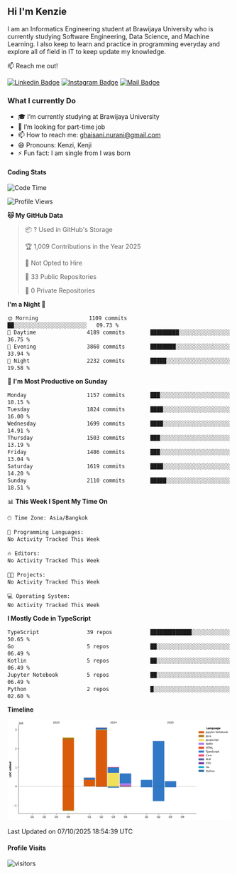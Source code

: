 ## Hi I'm Kenzie


I am an Informatics Engineering student at Brawijaya University who is currently studying Software Engineering, Data Science, and Machine Learning. I also keep to learn and practice in programming everyday and explore all of field in IT to keep update my knowledge.

:mailbox: Reach me out!

[![Linkedin Badge](https://img.shields.io/badge/-Kenzie_Taqiyassar-0e76a8?style=flat&labelColor=0e76a8&logo=linkedin&logoColor=white)](https://www.linkedin.com/in/kenzie-taqiyassar-37458b1aa/) 
[![Instagram Badge](https://img.shields.io/badge/-@__kenziehh_-e84393?style=flat&labelColor=e84393&logo=instagram&logoColor=white)](https://www.instagram.com/_kenziehh/) 
[![Mail Badge](https://img.shields.io/badge/-ghaisani.nurani-c0392b?style=flat&labelColor=c0392b&logo=gmail&logoColor=white)](mailto:ghaisani.nurani@gmail.com)

### What I currently Do

- 🎓 I’m currently studying at Brawijaya University
- 💼 I’m looking for part-time job
- 📫 How to reach me: ghaisani.nurani@gmail.com
- 😄 Pronouns: Kenzi, Kenji
- ⚡ Fun fact: I am single from I was born

#### Coding Stats
<!--START_SECTION:waka-->
![Code Time](http://img.shields.io/badge/Code%20Time-1%2C386%20hrs%207%20mins-blue)

![Profile Views](http://img.shields.io/badge/Profile%20Views-0-blue)

**🐱 My GitHub Data** 

> 📦 ? Used in GitHub's Storage 
 > 
> 🏆 1,009 Contributions in the Year 2025
 > 
> 🚫 Not Opted to Hire
 > 
> 📜 33 Public Repositories 
 > 
> 🔑 0 Private Repositories 
 > 
**I'm a Night 🦉** 

```text
🌞 Morning                1109 commits        ██░░░░░░░░░░░░░░░░░░░░░░░   09.73 % 
🌆 Daytime                4189 commits        █████████░░░░░░░░░░░░░░░░   36.75 % 
🌃 Evening                3868 commits        ████████░░░░░░░░░░░░░░░░░   33.94 % 
🌙 Night                  2232 commits        █████░░░░░░░░░░░░░░░░░░░░   19.58 % 
```
📅 **I'm Most Productive on Sunday** 

```text
Monday                   1157 commits        ███░░░░░░░░░░░░░░░░░░░░░░   10.15 % 
Tuesday                  1824 commits        ████░░░░░░░░░░░░░░░░░░░░░   16.00 % 
Wednesday                1699 commits        ████░░░░░░░░░░░░░░░░░░░░░   14.91 % 
Thursday                 1503 commits        ███░░░░░░░░░░░░░░░░░░░░░░   13.19 % 
Friday                   1486 commits        ███░░░░░░░░░░░░░░░░░░░░░░   13.04 % 
Saturday                 1619 commits        ████░░░░░░░░░░░░░░░░░░░░░   14.20 % 
Sunday                   2110 commits        █████░░░░░░░░░░░░░░░░░░░░   18.51 % 
```


📊 **This Week I Spent My Time On** 

```text
🕑︎ Time Zone: Asia/Bangkok

💬 Programming Languages: 
No Activity Tracked This Week

🔥 Editors: 
No Activity Tracked This Week

🐱‍💻 Projects: 
No Activity Tracked This Week

💻 Operating System: 
No Activity Tracked This Week
```

**I Mostly Code in TypeScript** 

```text
TypeScript               39 repos            █████████████░░░░░░░░░░░░   50.65 % 
Go                       5 repos             ██░░░░░░░░░░░░░░░░░░░░░░░   06.49 % 
Kotlin                   5 repos             ██░░░░░░░░░░░░░░░░░░░░░░░   06.49 % 
Jupyter Notebook         5 repos             ██░░░░░░░░░░░░░░░░░░░░░░░   06.49 % 
Python                   2 repos             █░░░░░░░░░░░░░░░░░░░░░░░░   02.60 % 
```



**Timeline**

![Lines of Code chart](https://raw.githubusercontent.com/kenziehh/kenziehh/master/assets/bar_graph.png)


 Last Updated on 07/10/2025 18:54:39 UTC
<!--END_SECTION:waka-->


#### Profile Visits

![visitors](https://visitor-badge.glitch.me/badge?page_id=kenziehh.kenziehh)





